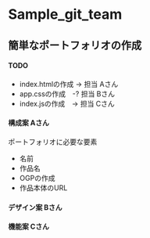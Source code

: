 # Sample_git_team

## 簡単なポートフォリオの作成
#### TODO

* index.htmlの作成 -> 担当 Aさん
* app.cssの作成　-? 担当 Bさん
* index.jsの作成　-> 担当 Cさん

#### 構成案 Aさん
ポートフォリオに必要な要素
- 名前      
- 作品名    
- OGPの作成 
- 作品本体のURL

#### デザイン案 Bさん

#### 機能案 Cさん

